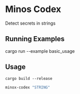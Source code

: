# Minos Codex

Detect secrets in strings

## Running Examples

cargo run --example basic_usage

## Usage

```
cargo build --release
```

```bash
minox-codex "STRING"
```

